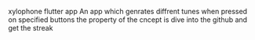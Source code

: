 xylophone flutter app
An app which genrates diffrent tunes when pressed on specified buttons
the property of the cncept is dive into the github and get the streak
